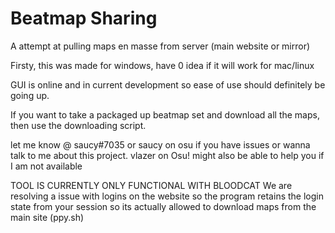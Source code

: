 # Beatmap Sharing

A attempt at pulling maps en masse from server (main website or mirror)

Firsty, this was made for windows, have 0 idea if it will work for mac/linux

GUI is online and in current development so ease of use should definitely be going up. 

If you want to take a packaged up beatmap set and download all the maps, then use the downloading script. 

let me know @ saucy#7035 or saucy on osu if you have issues or wanna talk to me about this project. vlazer on Osu! might also be able to help you if I am not available 

TOOL IS CURRENTLY ONLY FUNCTIONAL WITH BLOODCAT
We are resolving a issue with logins on the website so the program retains the login state from your session so its actually allowed to download maps from the main site (ppy.sh)
